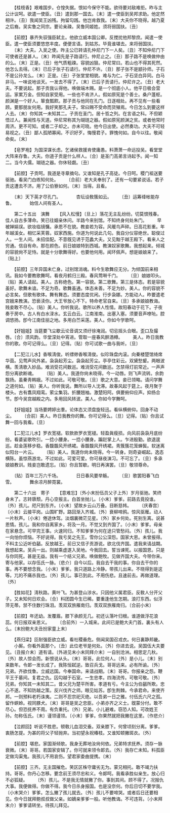 <!-- { "loadSidebar": true } -->
　　【桂枝香】艰难国步。仓惶失据。恨如今保守不能。欲待要对敌难拒。昨与主公计议呵。欲遣一使臣。〔丑〕遣到那一国去。〔末〕遣一使臣到吴邦求助。他定然相许。〔丑〕我闻吴王凶残。拘留勾践。他岂肯救我。〔末〕大夫你不晓得。越乃夏之后裔。吴实鲁之同宗。要论亲疎。吴鲁同姬姓。须将弱国扶。〔丑〕 

　　【前腔】暴齐失驭强臣弑主。他欲立威本国公卿。反搅扰他邦黎庶。闻遣一使臣。遣一使臣须要悠悠丰度。便便言语。到姑苏。毕竟谁堪去。来将弱国扶。 
　　〔末〕大夫。入吴之使。昨主公已转请孔仲尼门下一人矣。〔丑〕不知仲尼门下可使者还是甚人。〔末〕昨闻先是子路请行。仲尼止之。〔丑〕那子路不是唤做仲由的么。〔末〕正是。〔丑〕他气质粗疎。容貌凶狠。仲尼常曰。若山也不得其死然。他怎么去得。〔末〕已后子张子石请行。仲尼不许。〔丑〕那子张不是颛孙师。子石不是公孙龙么。〔末〕正是。〔丑〕子张堂堂相貌。难与为仁。子石坚白异同。白马非马。一味说地谈天。一发去不得了。〔末〕已后子贡请行。仲尼许之。〔丑〕老大夫。不要说起。那子贡我认得他。唤做端木赐。是一个彻底小人。他平日极会营运。家累万金。但知自家受用。一些也不肯济人。假如原宪是个善士。桑户蓬枢。颜渊是一个好人。箪食瓢飮。那子贡与他同在孔门。日逐相处。再不见有一些看顾。要那朋友何用。我好笑那孔夫子。常曰赐不受命而货殖焉。今日怎么到要这样人去。〔末〕你知其一未知其二。子贡在圣门。居十哲之列。在言语之科。不但颖悟过人。兼闻性与天道。仲尼常称其为瑚琏之器。假如原宪颜渊之贫。或者他常时周济。更不可知。或者二子却之。亦未可晓。他今日出使。必然奏功。大夫不可轻易视之。〔丑〕鄙人孤陋寡闻。不识好歹。悔慢君子。罪愧何如。自今以往。敬闻命矣。〔末〕 

　　【皂罗袍】为国深谋长虑。乞诸侯救援肯使庸愚。料萧萧一命远投吴。看堂堂大阵来存鲁。大夫。你道子贡是什么样人。〔合〕是圣门高弟言诗起予。闻一知二。当今大儒。瑚琏之器。你休轻觑。〔丑〕 

　　【前腔】子贡呵。我道是寻章摘句。又谁知是孔子高徒。今日呵。稷门祖送要驱驰。看吴门白练知何处。 
　　〔合前〕老大夫奉别了。还有一句要紧说话。若子贡这遭去不济。用了公伯寮如何。〔末〕当得。且看。 

　　〔末〕天下英才尽孔门。　　　　杏坛设敎簇如云。 
　　〔丑〕运筹绛帐能存鲁。　　　　始信人间有圣人。 

　　第二十五出　演舞 
　　【风入松慢】〔旦上〕落花无主乱纷纷。切莫恨残春。佳人自古多薄命。笑已往姻亲休问。半路今来别馆。不知终身何处朱门。 
　　早被婵娟误。欲妆临镜慵。承恩不在貌。教妾若为容。风暖鸟声碎。日高花影重。年年越溪女。相忆采芙蓉。奴家西施。你道为何说此几句。我自分仪容绝世。聪俊过人。一生人间。未招佳配。不意旣见诱于范蠡大夫。又见黜于越王殿下。看来人之穷通。信自有命。那在颜色。前日娘娘特到西城。教演奴家歌舞。我想起来。倾城的容貌尙不足恃。就是十分歌舞得好。也要他何用。闻环佩声。想是娘娘来了。〔贴上〕 

　　【前腔】三年异国未亡身。过别馆消魂。料今生歌舞应无分。为倾国前来相讯。我如今要教歌舞呵。看夜月鹤归三殿。春风莺啭千门。 
　　〔旦〕娘娘叩头。〔贴〕美人请起。美人。古称绝色。第一容貌。第二歌舞。第三是体态。若是容貌虽好。歌舞未谙。不足为奇。歌舞虽通。体态未善。不足为妙。美人。你的容貌不必言矣。但歌有歌体。舞有舞态。须要态度优闲。行步袅娜。方能动人。昨要遣老宫娥来教演。恐亵渎你。大王爷放心不下。特命老官自来。〔旦〕多承娘娘教诲。贱妾敢不尽心。〔贴〕美人。你听我说。歌所以养人性情。故阳春动于花下。子夜奏于房中。古人有白水渌水。玄云白云。江南淮南。出塞入塞。须要音声嘹喨。腔调悠扬。卽今江南佳丽之地。多用白苎采莲。美人。你如今学歌呵。 

　　【好姐姐】当筵要飞尘歇云论音调又须纡徐淹润。切忌摇头合眼。歪口及撮唇。〔合〕须风韵。华堂深处中宵进。管取一座春风醉酒樽。 
　　美人。昨日我教你的歌。你可记得么。〔旦〕记得。〔贴〕你可试歌一曲与我听。〔旦〕 

　　【二犯江儿水】香喉淸俊。听缥缈香喉淸俊。似珍珠盘内滚。向秦楼楚馆绮席华茵。见莺声风外紧。袅袅起芳尘。袅袅起芳尘。亭亭住彩云。双黛愁颦。两眼波横。羡淸歌入妙品。难消受花间数巡。难消受花间数巡。怎禁得灯前常近。一声声怨分离欲断魂。 
　　〔贴〕美人。我道你尙未晓得。今一动唇。则飞声流转。余韵飘扬。虽秦靑韩娥。不过如此。可敬可敬。〔旦〕歌之大意。妾已领略。请问学舞之道何如。〔贴〕美人。你听我说。舞所以导人沈滞。故春风起于筵上。夜月聚于楼头。古有翥凤翔鸾。萦尘集羽。折腰翘袖。激楚阳阿。俱要俯仰应声。抑扬合节。卽今吴宫越殿之内。多用回风转波。美人。你如今学舞呵。 

　　【好姐姐】当场要娉婷出羣。论体态又须盘旋轻迅。看纵横俯仰。回身不动尘。 
　　〔合前〕美人。昨日我教你的舞。你可记得么。〔旦〕记得。〔贴〕你且试舞一回与我看。〔旦〕 

　　【二犯江儿水】罗衣宽褪。软款款罗衣宽褪。轻盈眞瘦损。向风前袅袅月底纷纷。看婆娑歌吹引。一捻小腰身。一捻小腰身。蹁跹掌上人。乍进殷勤。欲退逡巡。趁金莲移步稳。香馥馥风开绣裙。香馥馥风开绣裙。靑簇簇花笼蝉鬓。软迷离似阳台一片云。 
　　〔贴〕美人。我道你尙未晓得。今一转身。则奇姿崛起。逸态横陈。虽惊燕游龙。不过如此。可爱可爱。你可昼夜演习。不可忘了。〔旦〕多承娘娘教训。贱妾岂敢遗忘。〔贴〕你且暂歇。明日再演罢。〔旦〕敬领尊命。 

　　〔贴〕百年三万六千场。　　　　日日春风要举觞。 
　　〔旦〕歌罢阳春飞白雪。　　　　舞余凉月醉霓裳。 

　　第二十六出　寄子 
　　【意难忘】〔外小末扮伍员父子上外〕岁月驱驰。笑终身未了。志转隳颓。丹心空报主。白首坐抛儿。〔小末〕爹爹。前路去竟投谁。〔外〕孩儿。咫尺到东齐。〔小末〕望故乡云山万叠。目断慈帏。 
　　〔庆春宫〕〔小末〕云接平岗。山围旷野。路回渐入齐城。〔外〕衰柳啼鸦。惊风驱雁。动人一片秋声。〔小末〕倦途休驾。淡烟裏微茫见星。〔外〕家乡何处。死别生离。说甚恩情。孩儿。我和你自离家乡。将及一月。不觉又到齐国了。〔小末〕爹爹。母亲在家悬念。可早完王事。火速同归。不知爹爹为何在途只管愁闷。〔外〕孩儿。我一向怕你烦恼。不好说得。我亏吴之先王。雪你公公深怨。国家大恩。未曾报得。不料主公近听伯嚭。反放越王。前日又信子贡游说。欲北伐齐国。遣我来请战期。我想起来。吴兵一出。则越乘虚遂入吴地。今我回去。誓当谏死。以报国恩。只是与你同死。甚是无益。我有一个结义兄弟。唤做鲍牧。见做齐国大夫。今带你来。寄与他家。以存伍氏一脉。〔悲介〕自今以后。我自去干我的事。你自去干你的事。再不要想念我。〔小末〕爹爹。我只道路上冷静。带孩儿出来。不晓得到是这等。兀的不痛杀我也。〔外〕孩儿。事已到此。不用伤悲。且速前去。再做道理。〔外〕 

　　【胜如花】淸秋路。黄叶飞。为甚登山涉水。只因他义属君臣。反敎人分开父子。又未知何日欢会。〔合〕料团圆今生已稀。要重逢他生怎期。浪打东西。似浮萍无蒂。禁不住数行珠泪。羡双双旅雁南归。羡双双旅雁南归。〔合前小末〕 

　　【前腔】年还幼。发覆眉。膝下承颜无几。初还认落叶归根。谁道做浮花浪蕊。何日报双亲恩义。 
　　〔合前外〕一入城来。此间已是鲍大夫门首。裏头有人么。〔末扮鲍大夫丑扮家童上末〕 

　　【燕归梁】叵耐强臣欲立威。看社稷垂危。侧闻吴国召戎衣。何日裏静邦畿。 
　　小厮。你看外面那个。〔丑〕此位老爷是何处。〔外〕你进去说。吴国伍大夫要见。〔丑报介末〕道有请。〔外进见末小末同拜介末〕一自别沧洲。相思定几秋。〔外〕故人惊会而。新恨说从头。〔末〕哥哥。此位何人。〔外〕是小儿。〔末〕别来数年。令郞一发长成了。我陈恒弑逆。致召兵戈。哥哥远来。必有所谕。〔外〕兄弟。齐欲伐鲁。立威远国。今奉国命。来请战期。〔末〕哥哥。你报亲之怨。鞭平王于墓间。复君之仇。囚勾越于石室。一生忠孝。四海流传。可敬可敬。〔外〕兄弟。你知其一未知其二。昔父兄为楚平所害。孝道有亏。今主公为伯嚭所欺。忠心不遂。不知防越之策。反兴伐齐之师。眼见姑苏。卽生荆棘。今承君命。来使齐邦。一则预料老朽诛夷。二则不忍宗祀灭绝。以吾弟一日之雅。付伍氏六尺之孤。留作螟蛉。视同豚犬。〔末〕哥哥是吴之忠臣。小弟亦齐之义士。旣蒙分付。敢不尽心。但恐抚养不周。有负重托。〔外〕兄弟。小儿避难。窃恐人知。可改姓王孙。勿称伍氏。〔末〕谨领谨领。〔小末〕爹爹。你果然就把我撇在这里。〔作悲介〕 

　　【泣颜回】听说不胜悲。顿敎儿血泪交垂。双亲膝下。何曾顷刻分离。爹爹。衷肠怎提。为甚的将父子轻抛弃。当初望永祝椿枝。又谁知顿撇斑衣。〔外〕 

　　【前腔】堪悲。家国渐倾欹。我身无葬地汝尙何依。兄弟特求抚养。须存一脉衰微。〔末〕哥哥。若国家安辑了。你可就来领令郞去。〔外〕我存亡未知。料孤臣定做沟渠鬼。我孩儿不用哀伤。望君家委曲提携。〔末〕 

　　【前腔】三齐。无主国摧危。笑区区株守庸劣无为。蒙兄相托。敢不竭力扶持。哥哥。你丹心怎移。要念前王须尽忠和义。令郞呵。我看承胜似亲生。放心归不必狐疑。 
　　〔外〕孩儿。不是我无情就撇了你。事到其间。顾不得了。况报仇大事。我便做得。你做不得。我今日杀身报国。也是没奈何。你后日切不要学我。〔小末哭介〕爹爹。怎么撇了孩儿就去。〔外〕孩儿不要啼哭。或者后日还要相见。你今日就拜鲍叔叔做父亲。如嫡亲爹爹一般。听他教诲。不可违背。〔小末拜末介〕爹爹请转坐。待孩儿拜见。 

